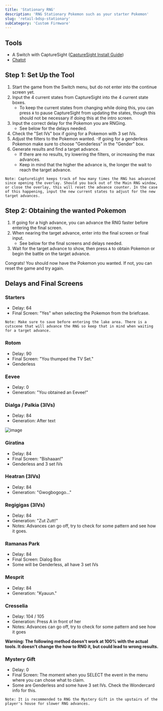 ```yaml
---
title: 'Stationary RNG'
description: 'RNG Stationary Pokemon such as your starter Pokemon'
slug: 'retail-bdsp-stationary'
subCategory: 'Custom Firmware'
---
```


## Tools

- A Switch with CaptureSight ([CaptureSight Install Guide](https://www.pokemonrng.com/install-capturesight))
- [Chatot](https://chatot.pokemonrng.com/#/bdsp)

## Step 1: Set Up the Tool

1. Start the game from the Switch menu, but do not enter into the continue screen yet.
2. Input the 4 current states from CaptureSight into the 4 current state boxes.
   - To keep the current states from changing while doing this, you can press `A` to pause CaptureSight from updating the states, though this should not be necessary if doing this at the intro screen.
3. Input the correct delay for the Pokemon you are RNGing.
   - See below for the delays needed.
4. Check the "Set IVs" box if going for a Pokemon with 3 set IVs.
5. Adjust the filters to the Pokemon wanted.
   -If going for a genderless Pokemon make sure to choose "Genderless" in the "Gender" box.
6. Generate results and find a target advance.
   - If there are no results, try lowering the filters, or increasing the max advances.
   - Keep in mind that the higher the advance is, the longer the wait to reach the target advance.

```
Note: CaptureSight keeps track of how many times the RNG has advanced since opening the overlay. Should you back out of the Main RNG window, or close the overlay, this will reset the advance counter. In the case of this happening, input the new current states to adjust for the new target advances.
```

## Step 2: Obtaining the wanted Pokemon

1. If going for a high advance, you can advance the RNG faster before entering the final screen.
2. When nearing the target advance, enter into the final screen or final input.
   - See below for the final screens and delays needed.
3. Wait for the target advance to show, then press `A` to obtain Pokemon or begin the battle on the target advance.

Congrats! You should now have the Pokemon you wanted. If not, you can reset the game and try again.

## Delays and Final Screens

### Starters

- Delay: 64
- Final Screen: "Yes" when selecting the Pokemon from the briefcase.

```
Note: Make sure to save before entering the lake area. There is a cutscene that will advance the RNG so keep that in mind when waiting for a target advance.
```

### Rotom

- Delay: 90
- Final Screen: "You thumped the TV Set."
- Genderless

### Eevee

- Delay: 0
- Generation: "You obtained an Eevee!"

### Dialga / Palkia (3IVs)

- Delay: 84
- Generation: After text

![image](https://user-images.githubusercontent.com/25870563/144486236-9911d1ad-1d62-4303-97ff-67dc1fedb2ab.png)

### Giratina

- Delay: 84
- Final Screen: "Bishaaan!"
- Genderless and 3 set IVs

### Heatran (3IVs)

- Delay: 84
- Generation: "Gwogbogogo..."

### Regigigas (3IVs)

- Delay: 84
- Generation: "Zut Zutt!"
- Notes: Advances can go off, try to check for some pattern and see how it goes.

### Ramanas Park

- Delay: 84
- Final Screen: Dialog Box
- Some will be Genderless, all have 3 set IVs

### Mesprit

- Delay: 84
- Generation: "Kyauun."

### Cresselia

- Delay: 104 / 105
- Generation: Press A in front of her
- Notes: Advances can go off, try to check for some pattern and see how it goes

**Warning: The following method doesn't work at 100% with the actual tools. It doesn't change the how to RNG it, but could lead to wrong results.**

### Mystery Gift

- Delay: 0
- Final Screen: The moment when you SELECT the event in the menu where you can chose what to claim.
- Some are Genderless and some have 3 set IVs. Check the Wondercard info for this.

```
Note: It is recommended to RNG the Mystery Gift in the upstairs of the player's house for slower RNG advances.
```
